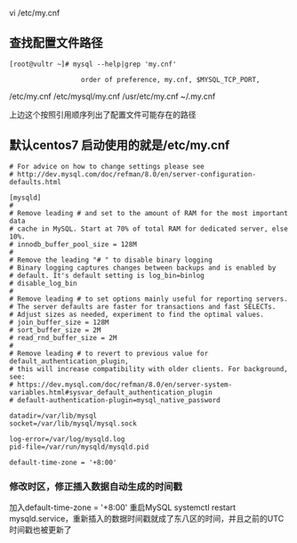 vi /etc/my.cnf
## 查找配置文件路径
```
[root@vultr ~]# mysql --help|grep 'my.cnf' 
```
                      order of preference, my.cnf, $MYSQL_TCP_PORT,
/etc/my.cnf /etc/mysql/my.cnf /usr/etc/my.cnf ~/.my.cnf 

上边这个按照引用顺序列出了配置文件可能存在的路径

## 默认centos7 启动使用的就是/etc/my.cnf
```
# For advice on how to change settings please see
# http://dev.mysql.com/doc/refman/8.0/en/server-configuration-defaults.html

[mysqld]
#
# Remove leading # and set to the amount of RAM for the most important data
# cache in MySQL. Start at 70% of total RAM for dedicated server, else 10%.
# innodb_buffer_pool_size = 128M
#
# Remove the leading "# " to disable binary logging
# Binary logging captures changes between backups and is enabled by
# default. It's default setting is log_bin=binlog
# disable_log_bin
#
# Remove leading # to set options mainly useful for reporting servers.
# The server defaults are faster for transactions and fast SELECTs.
# Adjust sizes as needed, experiment to find the optimal values.
# join_buffer_size = 128M
# sort_buffer_size = 2M
# read_rnd_buffer_size = 2M
#
# Remove leading # to revert to previous value for default_authentication_plugin,
# this will increase compatibility with older clients. For background, see:
# https://dev.mysql.com/doc/refman/8.0/en/server-system-variables.html#sysvar_default_authentication_plugin
# default-authentication-plugin=mysql_native_password

datadir=/var/lib/mysql
socket=/var/lib/mysql/mysql.sock

log-error=/var/log/mysqld.log
pid-file=/var/run/mysqld/mysqld.pid

default-time-zone = '+8:00'

```
### 修改时区，修正插入数据自动生成的时间戳
加入default-time-zone = '+8:00' 重启MySQL systemctl restart mysqld.service，重新插入的数据时间戳就成了东八区的时间，并且之前的UTC时间戳也被更新了



